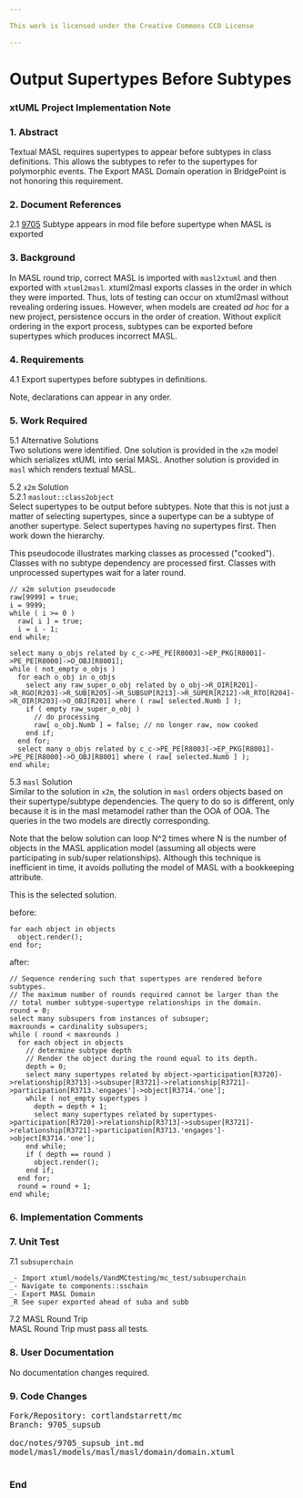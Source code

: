 ```yaml
---

This work is licensed under the Creative Commons CC0 License

---
```


# Output Supertypes Before Subtypes  
### xtUML Project Implementation Note

### 1. Abstract

Textual MASL requires supertypes to appear before subtypes in class
definitions.  This allows the subtypes to refer to the supertypes
for polymorphic events.  The Export MASL Domain operation in BridgePoint
is not honoring this requirement.

### 2. Document References

<a id="2.1"></a>2.1 [9705](https://support.onefact.net/issues/9705) Subtype appears in mod file before supertype when MASL is exported  

### 3. Background

In MASL round trip, correct MASL is imported with `masl2xtuml` and then
exported with `xtuml2masl`.  xtuml2masl exports classes in the order in
which they were imported.  Thus, lots of testing can occur on xtuml2masl
without revealing ordering issues.  However, when models are created
_ad hoc_ for a new project, persistence occurs in the order of creation.
Without explicit ordering in the export process, subtypes can be exported
before supertypes which produces incorrect MASL.

### 4. Requirements

4.1 Export supertypes before subtypes in definitions.  

Note, declarations can appear in any order.

### 5. Work Required

5.1 Alternative Solutions  
Two solutions were identified.  One solution is provided in the `x2m`
model which serializes xtUML into serial MASL.  Another solution is
provided in `masl` which renders textual MASL.

5.2 `x2m` Solution  
5.2.1 `maslout::class2object`  
Select supertypes to be output before subtypes.  Note that this is not
just a matter of selecting supertypes, since a supertype can be a subtype
of another supertype.  Select supertypes having no supertypes first.
Then work down the hierarchy.

This pseudocode illustrates marking classes as processed ("cooked").
Classes with no subtype dependency are processed first.  Classes with
unprocessed supertypes wait for a later round.

```
// x2m solution pseudocode
raw[9999] = true;
i = 9999;
while ( i >= 0 )
  raw[ i ] = true;
  i = i - 1;
end while;

select many o_objs related by c_c->PE_PE[R8003]->EP_PKG[R8001]->PE_PE[R8000]->O_OBJ[R8001];
while ( not_empty o_objs )
  for each o_obj in o_objs
    select any raw_super_o_obj related by o_obj->R_OIR[R201]->R_RGO[R203]->R_SUB[R205]->R_SUBSUP[R213]->R_SUPER[R212]->R_RTO[R204]->R_OIR[R203]->O_OBJ[R201] where ( raw[ selected.Numb ] );
    if ( empty raw_super_o_obj )
      // do processing
      raw[ o_obj.Numb ] = false; // no longer raw, now cooked
    end if;
  end for;
  select many o_objs related by c_c->PE_PE[R8003]->EP_PKG[R8001]->PE_PE[R8000]->O_OBJ[R8001] where ( raw[ selected.Numb ] );
end while;
```


5.3 `masl` Solution  
Similar to the solution in `x2m`, the solution in `masl` orders objects
based on their supertype/subtype dependencies.  The query to do so is
different, only because it is in the masl metamodel rather than the OOA
of OOA.  The queries in the two models are directly corresponding.

Note that the below solution can loop N^2 times where N is the number of
objects in the MASL application model (assuming all objects were participating
in sub/super relationships).  Although this technique is inefficient in time,
it avoids polluting the model of MASL with a bookkeeping attribute.

This is the selected solution.

before:  
```
for each object in objects
  object.render();
end for;
```

after:  
```
// Sequence rendering such that supertypes are rendered before subtypes.
// The maximum number of rounds required cannot be larger than the
// total number subtype-supertype relationships in the domain.
round = 0;
select many subsupers from instances of subsuper;
maxrounds = cardinality subsupers;
while ( round < maxrounds )
  for each object in objects
    // determine subtype depth
    // Render the object during the round equal to its depth.
    depth = 0;
    select many supertypes related by object->participation[R3720]->relationship[R3713]->subsuper[R3721]->relationship[R3721]->participation[R3713.'engages']->object[R3714.'one'];
    while ( not_empty supertypes )
      depth = depth + 1;
      select many supertypes related by supertypes->participation[R3720]->relationship[R3713]->subsuper[R3721]->relationship[R3721]->participation[R3713.'engages']->object[R3714.'one'];
    end while;
    if ( depth == round )
      object.render();
    end if;
  end for;
  round = round + 1;
end while;
```

### 6. Implementation Comments

### 7. Unit Test

7.1 `subsuperchain`  
```
_- Import xtuml/models/VandMCtesting/mc_test/subsuperchain
_- Navigate to components::sschain
_- Export MASL Domain
_R See super exported ahead of suba and subb
```

7.2 MASL Round Trip  
MASL Round Trip must pass all tests.

### 8. User Documentation

No documentation changes required.

### 9. Code Changes

<pre>
Fork/Repository: cortlandstarrett/mc
Branch: 9705_supsub

doc/notes/9705_supsub_int.md                                      | 146 ++++++++++++++++++++++++++
model/masl/models/masl/masl/domain/domain.xtuml                   |  21 ++++++--

</pre>

### End


